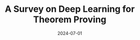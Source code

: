 ---
title: "A Survey on Deep Learning for Theorem Proving"
collection: publications
permalink: /publication/colm2024
excerpt: 'We presents a pioneering comprehensive survey of deep learning for theorem proving by offering i) a thorough review of existing approaches across various tasks such as autoformalization, premise selection, proofstep generation, and proof search; ii) a meticulous summary of available datasets and strategies for data generation; iii) a detailed analysis of evaluation metrics and the performance of state-of-the-art; and iv) a critical discussion on the persistent challenges and the promising avenues for future exploration.'
date: 2024-07-01
venue: 'Conference on Language Modeling (COLM)'
paperurl: 'https://arxiv.org/abs/2404.09939'
codeurl: 'https://github.com/zhaoyu-li/DL4TP'
citation: 'Zhaoyu Li, Jialiang Sun, Logan Murphy, Qidong Su, Zenan Li, Xian Zhang, Kaiyu Yang, and Xujie Si. A Survey on Deep Learning for Theorem Proving. In proceedings of the Conference on Language Modeling, 2024.'
---